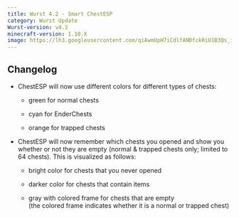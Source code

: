```yaml
---
title: Wurst 4.2 - Smart ChestESP
category: Wurst Update
Wurst-version: v4.2
minecraft-version: 1.10.X
image: https://lh3.googleusercontent.com/qiAwmUpH7iCdlfANDfckRiU1B3Qs_ii-gdCKsDybTwj9UdDYtd2fxH6ENkuaM3uAD1q12GtDnLAL6LsB7Jgi5qJ93kdMwPmXSU0GvMnAk5Tqoo8z1nKzTH-U1zucP4zQw67UHJRq5y-A810rKWqEd3CymMzVXQyvOnREmvVGLONVnVjQnh_10GNXaxU0Cw0-jhP1GIHG9yt4zjnaUiYb6SJIijaO06H9XSrZ1wZ74rz7F81_zJMKmxQEvSt_Yl-9ogBWTfascdhMKc3IYwcqgS6bTAjsVDO934iFLz_df-kXYATQSyx2CPLtE17ZySJC04M0qS8DParCS0aCVlD_lr1sJXCih1PM2k7Iqh23hxgDcjcljiNCh-zmKAGb7WQDtK3y447cCXz4VeZZJL_7p1sHLZxYVEDEdnsUOTWReijNk47xihsmKU4CXHSOcOw5DzGqA6byRc3gLEBmNv9gDYyDVELa7JZ-eE1ABwmQrxGkGgfcdh3lst03nmMaaDgsTowrSwcAwFtzc7Lo6x-zU_MJ8K_MOE4UW2MnrAu4fNkWO2sK5S8mUBeGaSkBb_13Aybo0vJmUiLt-GfrAWRzRvtq7JhN72B73Q4QVI_R-LuRHZ7x=w1280-h720-no
---
```

## Changelog

- ChestESP will now use different colors for different types of chests:

  - green for normal chests

  - cyan for EnderChests

  - orange for trapped chests

- ChestESP will now remember which chests you opened and show you whether or not they are empty (normal & trapped chests only; limited to 64 chests). This is visualized as follows:

  - bright color for chests that you never opened

  - darker color for chests that contain items

  - gray with colored frame for chests that are empty  
(the colored frame indicates whether it is a normal or trapped chest)

